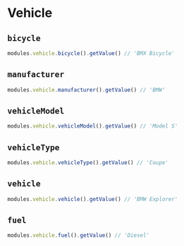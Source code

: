 # Vehicle

## `bicycle`

```js
modules.vehicle.bicycle().getValue() // 'BMX Bicycle'
```

## `manufacturer`

```js
modules.vehicle.manufacturer().getValue() // 'BMW'
```

## `vehicleModel`

```js
modules.vehicle.vehicleModel().getValue() // 'Model S'
```

## `vehicleType`

```js
modules.vehicle.vehicleType().getValue() // 'Coupe'
```

## `vehicle`

```js
modules.vehicle.vehicle().getValue() // 'BMW Explorer'
```

## `fuel`

```js
modules.vehicle.fuel().getValue() // 'Diesel'
```
